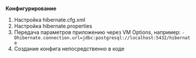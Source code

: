 **Конфигурирование**

1. Настройка hibernate.cfg.xml
2. Настройка hibernate.properties
3. Передача параметров приложению через VM Options, например:
`-Dhibernate.connection.url=jdbc:postgresql://localhost:5432/hibernate`
4. Создание конфига непосредственно в коде